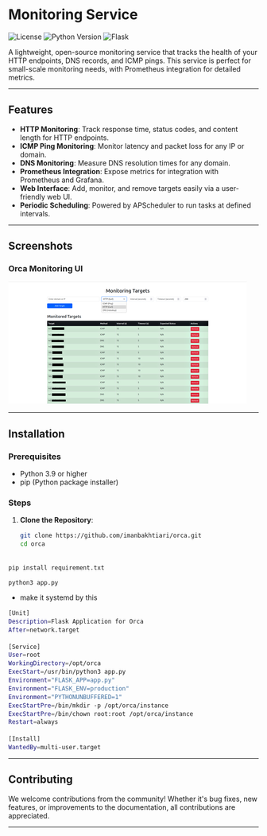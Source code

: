 # Monitoring Service

![License](https://img.shields.io/badge/license-MIT-green)
![Python Version](https://img.shields.io/badge/python-3.9%2B-blue)
![Flask](https://img.shields.io/badge/framework-Flask-orange)

A lightweight, open-source monitoring service that tracks the health of your HTTP endpoints, DNS records, and ICMP pings. This service is perfect for small-scale monitoring needs, with Prometheus integration for detailed metrics.

---

## Features
- **HTTP Monitoring**: Track response time, status codes, and content length for HTTP endpoints.
- **ICMP Ping Monitoring**: Monitor latency and packet loss for any IP or domain.
- **DNS Monitoring**: Measure DNS resolution times for any domain.
- **Prometheus Integration**: Expose metrics for integration with Prometheus and Grafana.
- **Web Interface**: Add, monitor, and remove targets easily via a user-friendly web UI.
- **Periodic Scheduling**: Powered by APScheduler to run tasks at defined intervals.

---

## Screenshots
### Orca Monitoring UI

![Orca Monitoring UI](pic.png)

---

## Installation

### Prerequisites
- Python 3.9 or higher
- pip (Python package installer)

### Steps
1. **Clone the Repository**:
   ```bash
   git clone https://github.com/imanbakhtiari/orca.git
   cd orca



```
pip install requirement.txt
```



```
python3 app.py
```

- make it systemd by this 
```bash
[Unit]
Description=Flask Application for Orca
After=network.target

[Service]
User=root
WorkingDirectory=/opt/orca
ExecStart=/usr/bin/python3 app.py
Environment="FLASK_APP=app.py"
Environment="FLASK_ENV=production"
Environment="PYTHONUNBUFFERED=1"
ExecStartPre=/bin/mkdir -p /opt/orca/instance
ExecStartPre=/bin/chown root:root /opt/orca/instance
Restart=always

[Install]
WantedBy=multi-user.target
```


---

## Contributing

We welcome contributions from the community! Whether it's bug fixes, new features, or improvements to the documentation, all contributions are appreciated.

---

